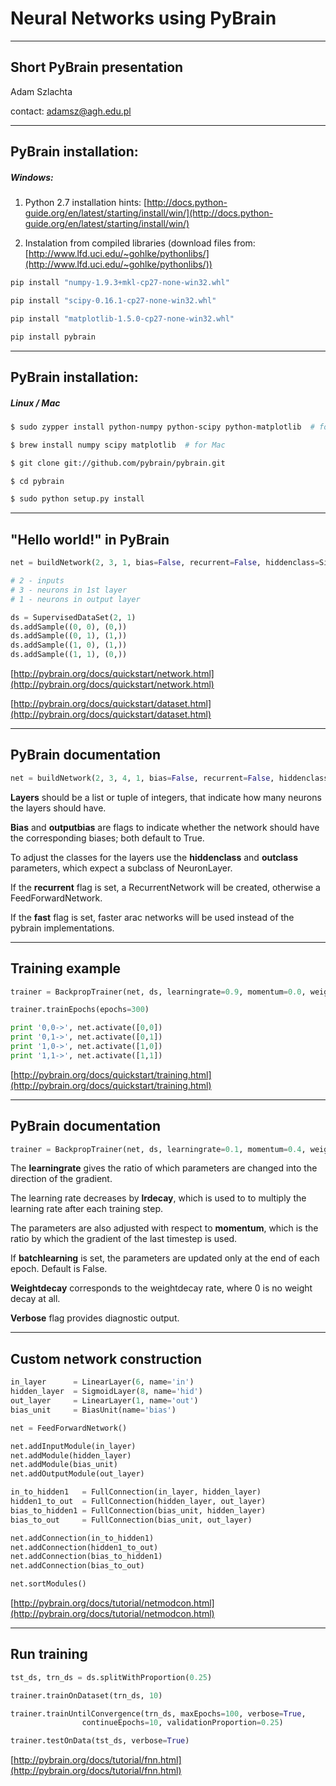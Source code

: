 <!-- class: center, middle, inverse -->

# Neural Networks using PyBrain

---
## Short PyBrain presentation

Adam Szlachta

contact: [adamsz@agh.edu.pl](mailto:adamsz@agh.edu.pl)

---

## PyBrain installation:

##### Windows:

1. Python 2.7 installation hints: [http://docs.python-guide.org/en/latest/starting/install/win/](http://docs.python-guide.org/en/latest/starting/install/win/)

2. Instalation from compiled libraries (download files from: [http://www.lfd.uci.edu/~gohlke/pythonlibs/](http://www.lfd.uci.edu/~gohlke/pythonlibs/))

```Bash
pip install "numpy‑1.9.3+mkl‑cp27‑none‑win32.whl"

pip install "scipy‑0.16.1‑cp27‑none‑win32.whl"

pip install "matplotlib‑1.5.0‑cp27‑none‑win32.whl"

pip install pybrain
```
---

## PyBrain installation:

##### Linux / Mac

```Bash
$ sudo zypper install python-numpy python-scipy python-matplotlib  # for Linux (OpenSuse)

$ brew install numpy scipy matplotlib  # for Mac

$ git clone git://github.com/pybrain/pybrain.git

$ cd pybrain

$ sudo python setup.py install
```

---
## "Hello world!" in PyBrain

```Python
net = buildNetwork(2, 3, 1, bias=False, recurrent=False, hiddenclass=SigmoidLayer)

# 2 - inputs
# 3 - neurons in 1st layer
# 1 - neurons in output layer

ds = SupervisedDataSet(2, 1)
ds.addSample((0, 0), (0,))
ds.addSample((0, 1), (1,))
ds.addSample((1, 0), (1,))
ds.addSample((1, 1), (0,))
```

[http://pybrain.org/docs/quickstart/network.html](http://pybrain.org/docs/quickstart/network.html)

[http://pybrain.org/docs/quickstart/dataset.html](http://pybrain.org/docs/quickstart/dataset.html)

---
## PyBrain documentation

```Python
net = buildNetwork(2, 3, 4, 1, bias=False, recurrent=False, hiddenclass=TanhLayer)
```

**Layers** should be a list or tuple of integers, that indicate how many neurons the layers should have.

**Bias** and **outputbias** are flags to indicate whether the network should have the corresponding biases; both default to True.

To adjust the classes for the layers use the **hiddenclass** and **outclass** parameters, which expect a subclass of NeuronLayer.

If the **recurrent** flag is set, a RecurrentNetwork will be created, otherwise a FeedForwardNetwork.

If the **fast** flag is set, faster arac networks will be used instead of the pybrain implementations.

---
## Training example
```Python
trainer = BackpropTrainer(net, ds, learningrate=0.9, momentum=0.0, weightdecay=0.0, verbose=True)

trainer.trainEpochs(epochs=300)

print '0,0->', net.activate([0,0])
print '0,1->', net.activate([0,1])
print '1,0->', net.activate([1,0])
print '1,1->', net.activate([1,1])
```

[http://pybrain.org/docs/quickstart/training.html](http://pybrain.org/docs/quickstart/training.html)

---
## PyBrain documentation

```Python
trainer = BackpropTrainer(net, ds, learningrate=0.1, momentum=0.4, weightdecay=0.0, batchlearning=False, verbose=True)
```

The **learningrate** gives the ratio of which parameters are changed into the direction of the gradient.

The learning rate decreases by **lrdecay**, which is used to to multiply the learning rate after each training step.

The parameters are also adjusted with respect to **momentum**, which is the ratio by which the gradient of the last timestep is used.

If **batchlearning** is set, the parameters are updated only at the end of each epoch. Default is False.

**Weightdecay** corresponds to the weightdecay rate, where 0 is no weight decay at all.

**Verbose** flag provides diagnostic output.

---
## Custom network construction

```Python
in_layer      = LinearLayer(6, name='in')
hidden_layer  = SigmoidLayer(8, name='hid')
out_layer     = LinearLayer(1, name='out')
bias_unit     = BiasUnit(name='bias')

net = FeedForwardNetwork()

net.addInputModule(in_layer)
net.addModule(hidden_layer)
net.addModule(bias_unit)
net.addOutputModule(out_layer)

in_to_hidden1   = FullConnection(in_layer, hidden_layer)
hidden1_to_out  = FullConnection(hidden_layer, out_layer)
bias_to_hidden1 = FullConnection(bias_unit, hidden_layer)
bias_to_out     = FullConnection(bias_unit, out_layer)

net.addConnection(in_to_hidden1)
net.addConnection(hidden1_to_out)
net.addConnection(bias_to_hidden1)
net.addConnection(bias_to_out)

net.sortModules()
```

[http://pybrain.org/docs/tutorial/netmodcon.html](http://pybrain.org/docs/tutorial/netmodcon.html)

---
## Run training

```Python
tst_ds, trn_ds = ds.splitWithProportion(0.25)

trainer.trainOnDataset(trn_ds, 10)

trainer.trainUntilConvergence(trn_ds, maxEpochs=100, verbose=True,
                continueEpochs=10, validationProportion=0.25)

trainer.testOnData(tst_ds, verbose=True)
```

[http://pybrain.org/docs/tutorial/fnn.html](http://pybrain.org/docs/tutorial/fnn.html)

